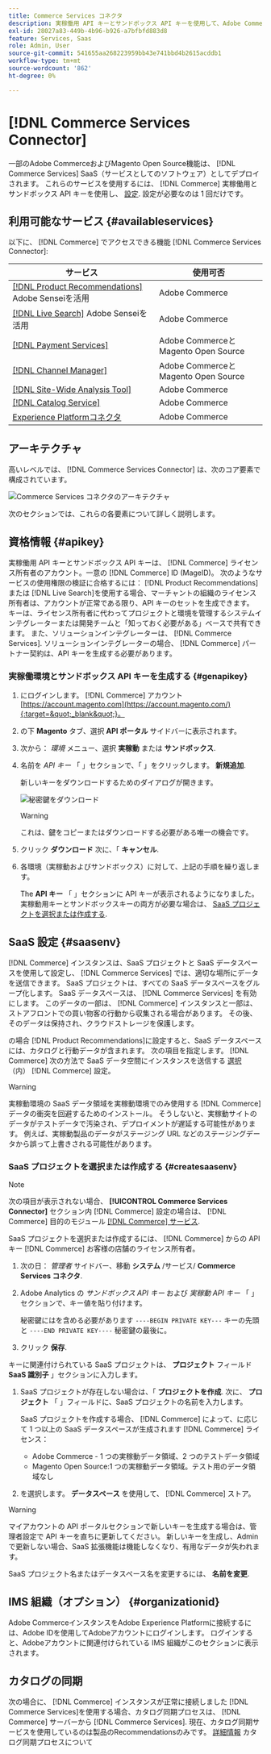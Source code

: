 ```yaml
---
title: Commerce Services コネクタ
description: 実稼働用 API キーとサンドボックス API キーを使用して、Adobe CommerceまたはMagento Open Sourceインスタンスをサービスに統合する方法について説明します。
exl-id: 28027a83-449b-4b96-b926-a7bfbfd883d8
feature: Services, Saas
role: Admin, User
source-git-commit: 541655aa268223959bb43e741bbd4b2615acddb1
workflow-type: tm+mt
source-wordcount: '862'
ht-degree: 0%

---
```


# [!DNL Commerce Services Connector]

一部のAdobe CommerceおよびMagento Open Source機能は、 [!DNL Commerce Services]  SaaS（サービスとしてのソフトウェア）としてデプロイされます。 これらのサービスを使用するには、 [!DNL Commerce] 実稼働用とサンドボックス API キーを使用し、 [設定](https://experienceleague.adobe.com/docs/commerce-admin/config/services/saas.html). 設定が必要なのは 1 回だけです。

## 利用可能なサービス {#availableservices}

以下に、 [!DNL Commerce] でアクセスできる機能 [!DNL Commerce Services Connector]:

| サービス | 使用可否 |
| ---|--- |
| [[!DNL Product Recommendations]](/help/product-recommendations/overview.md) Adobe Senseiを活用 | Adobe Commerce |
| [[!DNL Live Search]](/help/live-search/overview.md) Adobe Senseiを活用 | Adobe Commerce |
| [[!DNL Payment Services]](/help/payment-services/overview.md) | Adobe CommerceとMagento Open Source |
| [[!DNL Channel Manager]](https://experienceleague.adobe.com/docs/commerce-channels/channel-manager/intro-to-channel-manager/overview.html) | Adobe CommerceとMagento Open Source |
| [[!DNL Site-Wide Analysis Tool]](https://experienceleague.adobe.com/docs/commerce-operations/tools/site-wide-analysis-tool/intro.html) | Adobe Commerce |
| [[!DNL Catalog Service]](/help/catalog-service/overview.md) | Adobe Commerce |
| [Experience Platformコネクタ](/help/experience-platform-connector/overview.md) | Adobe Commerce |

## アーキテクチャ

高いレベルでは、 [!DNL Commerce Services Connector] は、次のコア要素で構成されています。

![Commerce Services コネクタのアーキテクチャ](assets/saas-config-sync-workflow.png)

次のセクションでは、これらの各要素について詳しく説明します。

## 資格情報 {#apikey}

実稼働用 API キーとサンドボックス API キーは、 [!DNL Commerce] ライセンス所有者のアカウント。一意の [!DNL Commerce] ID (MageID)。 次のようなサービスの使用権限の検証に合格するには： [!DNL Product Recommendations] または [!DNL Live Search]を使用する場合、マーチャントの組織のライセンス所有者は、アカウントが正常である限り、API キーのセットを生成できます。 キーは、ライセンス所有者に代わってプロジェクトと環境を管理するシステムインテグレーターまたは開発チームと「知っておく必要がある」ベースで共有できます。 また、ソリューションインテグレーターは、 [!DNL Commerce Services]. ソリューションインテグレーターの場合、 [!DNL Commerce] パートナー契約は、API キーを生成する必要があります。

### 実稼働環境とサンドボックス API キーを生成する {#genapikey}

1. にログインします。 [!DNL Commerce] アカウント [https://account.magento.com](https://account.magento.com/){:target=&quot;_blank&quot;}。

1. の下 **Magento** タブ、選択 **API ポータル** サイドバーに表示されます。

1. 次から： _環境_ メニュー、選択 **実稼動** または **サンドボックス**.

1. 名前を _API キー_ 「 」セクションで、「 」をクリックします。 **新規追加**.

   新しいキーをダウンロードするためのダイアログが開きます。

   ![秘密鍵をダウンロード](assets/download-api-private-key.png)

   >[!WARNING]
   >
   > これは、鍵をコピーまたはダウンロードする必要がある唯一の機会です。

1. クリック **ダウンロード** 次に、「 **キャンセル**.

1. 各環境（実稼動およびサンドボックス）に対して、上記の手順を繰り返します。

   The **API キー** 「 」セクションに API キーが表示されるようになりました。 実稼動用キーとサンドボックスキーの両方が必要な場合は、 [SaaS プロジェクトを選択または作成する](#createsaasenv).

## SaaS 設定 {#saasenv}

[!DNL Commerce] インスタンスは、SaaS プロジェクトと SaaS データスペースを使用して設定し、 [!DNL Commerce Services] では、適切な場所にデータを送信できます。 SaaS プロジェクトは、すべての SaaS データスペースをグループ化します。 SaaS データスペースは、 [!DNL Commerce Services] を有効にします。 このデータの一部は、 [!DNL Commerce] インスタンスと一部は、ストアフロントでの買い物客の行動から収集される場合があります。 その後、そのデータは保持され、クラウドストレージを保護します。

の場合 [!DNL Product Recommendations]に設定すると、SaaS データスペースには、カタログと行動データが含まれます。 次の項目を指定します。 [!DNL Commerce] 次の方法で SaaS データ空間にインスタンスを送信する [選択](https://docs.magento.com/user-guide/configuration/services/saas.html) （内） [!DNL Commerce] 設定。

>[!WARNING]
>
> 実稼動環境の SaaS データ領域を実稼動環境でのみ使用する [!DNL Commerce] データの衝突を回避するためのインストール。 そうしないと、実稼動サイトのデータがテストデータで汚染され、デプロイメントが遅延する可能性があります。 例えば、実稼動製品のデータがステージング URL などのステージングデータから誤って上書きされる可能性があります。

### SaaS プロジェクトを選択または作成する {#createsaasenv}

>[!NOTE]
>
> 次の項目が表示されない場合、 **[!UICONTROL Commerce Services Connector]** セクション内 [!DNL Commerce] 設定の場合は、 [!DNL Commerce] 目的のモジュール [[!DNL Commerce] サービス](#availableservices).

SaaS プロジェクトを選択または作成するには、 [!DNL Commerce] からの API キー [!DNL Commerce] お客様の店舗のライセンス所有者。

1. 次の日： _管理者_ サイドバー、移動 **システム** /サービス/ **Commerce Services コネクタ**.

1. Adobe Analytics の _サンドボックス API キー_ および _実稼動 API キー_ 「 」セクションで、キー値を貼り付けます。

   秘密鍵にはを含める必要があります `----BEGIN PRIVATE KEY---` キーの先頭と `----END PRIVATE KEY----` 秘密鍵の最後に。

1. クリック **保存**.

キーに関連付けられている SaaS プロジェクトは、 **プロジェクト** フィールド **SaaS 識別子** 」セクションに入力します。

1. SaaS プロジェクトが存在しない場合は、「 **プロジェクトを作成**. 次に、 **プロジェクト** 「 」フィールドに、SaaS プロジェクトの名前を入力します。

   SaaS プロジェクトを作成する場合、 [!DNL Commerce] によって、に応じて 1 つ以上の SaaS データスペースが生成されます [!DNL Commerce] ライセンス：
   - Adobe Commerce - 1 つの実稼動データ領域、2 つのテストデータ領域
   - Magento Open Source:1 つの実稼動データ領域。テスト用のデータ領域なし

1. を選択します。 **データスペース** を使用して、 [!DNL Commerce] ストア。

>[!WARNING]
>
> マイアカウントの API ポータルセクションで新しいキーを生成する場合は、管理者設定で API キーを直ちに更新してください。 新しいキーを生成し、Admin で更新しない場合、SaaS 拡張機能は機能しなくなり、有用なデータが失われます。

SaaS プロジェクト名またはデータスペース名を変更するには、 **名前を変更**.

## IMS 組織（オプション） {#organizationid}

Adobe CommerceインスタンスをAdobe Experience Platformに接続するには、Adobe IDを使用してAdobeアカウントにログインします。 ログインすると、Adobeアカウントに関連付けられている IMS 組織がこのセクションに表示されます。

## カタログの同期

次の場合に、 [!DNL Commerce] インスタンスが正常に接続しました [!DNL Commerce Services]を使用する場合、カタログ同期プロセスは、 [!DNL Commerce] サーバーから [!DNL Commerce Services]. 現在、カタログ同期サービスを使用しているのは製品のRecommendationsのみです。 [詳細情報](catalog-sync.md) カタログ同期プロセスについて
